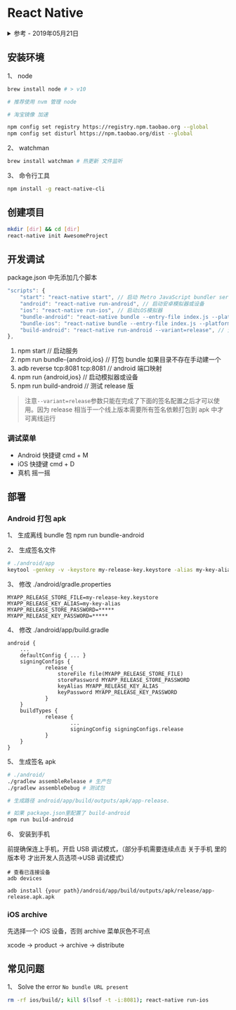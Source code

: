 # React Native

<details>
<summary>参考 - 2019年05月21日</summary>

- [打包 APK](https://reactnative.cn/docs/signed-apk-android/)
- [签署您的应用](https://developer.android.com/studio/publish/app-signing)

</details>

## 安装环境

1、 node

```bash
brew install node # > v10

# 推荐使用 nvm 管理 node

# 淘宝镜像 加速

npm config set registry https://registry.npm.taobao.org --global
npm config set disturl https://npm.taobao.org/dist --global

```

2、 watchman

```bash
brew install watchman # 热更新 文件监听
```

3、 命令行工具

```bash
npm install -g react-native-cli
```

## 创建项目

```bash
mkdir [dir] && cd [dir]
react-native init AwesomeProject
```

## 开发调试

package.json 中先添加几个脚本

```js
"scripts": {
	"start": "react-native start", // 启动 Metro JavaScript bundler server
	"android": "react-native run-android", // 启动安卓模拟器或设备
	"ios": "react-native run-ios", // 启动iOS模拟器
	"bundle-android": "react-native bundle --entry-file index.js --platform android --dev false --bundle-output ./android/app/src/main/assets/index.android.bundle --assets-dest ./android/app/src/main/res/", // 打包 bundle 离线包
	"bundle-ios": "react-native bundle --entry-file index.js --platform ios --dev false --bundle-output ./ios/bundle/main.jsbundle --assets-dest ./ios/bundle", // 打包 bundle 离线包
	"build-android": "react-native run-android --variant=release", // 生存 apk release包
},
```

1. npm start // 启动服务
2. npm run bundle-{android,ios} // 打包 bundle 如果目录不存在手动建一个
3. adb reverse tcp:8081 tcp:8081 // android 端口映射
4. npm run {android,ios} // 启动模拟器或设备
5. npm run build-android // 测试 release 版

> 注意`--variant=release`参数只能在完成了下面的签名配置之后才可以使用。因为 release 相当于一个线上版本需要所有签名依赖打包到 apk 中才可离线运行

### 调试菜单

- Android 快捷键 cmd + M
- iOS 快捷键 cmd + D
- 真机 摇一摇

## 部署

### Android 打包 apk

1、 生成离线 bundle 包 npm run bundle-android

2、 生成签名文件

```bash
# ./android/app
keytool -genkey -v -keystore my-release-key.keystore -alias my-key-alias -keyalg RSA -keysize 2048 -validity 10000
```

3、 修改 ./android/gradle.properties

```
MYAPP_RELEASE_STORE_FILE=my-release-key.keystore
MYAPP_RELEASE_KEY_ALIAS=my-key-alias
MYAPP_RELEASE_STORE_PASSWORD=*****
MYAPP_RELEASE_KEY_PASSWORD=*****
```

4、 修改 ./android/app/build.gradle

```
android {
	...
	defaultConfig { ... }
	signingConfigs {
			release {
				storeFile file(MYAPP_RELEASE_STORE_FILE)
				storePassword MYAPP_RELEASE_STORE_PASSWORD
				keyAlias MYAPP_RELEASE_KEY_ALIAS
				keyPassword MYAPP_RELEASE_KEY_PASSWORD
			}
	}
	buildTypes {
			release {
					...
					signingConfig signingConfigs.release
			}
	}
}
```

5、 生成签名 apk

```bash
# ./android/
./gradlew assembleRelease # 生产包
./gradlew assembleDebug # 测试包

# 生成路径 android/app/build/outputs/apk/app-release.

# 如果 package.json里配置了 build-android
npm run build-android
```

6、 安装到手机

前提确保连上手机，开启 USB 调试模式，（部分手机需要连续点击 关于手机 里的 版本号 才出开发人员选项->USB 调试模式）

```
# 查看已连接设备
adb devices

adb install {your path}/android/app/build/outputs/apk/release/app-release.apk.apk
```

### iOS archive

先选择一个 iOS 设备，否则 archive 菜单灰色不可点

xcode -> product -> archive -> distribute

## 常见问题

1、 Solve the error `No bundle URL present`

```bash
rm -rf ios/build/; kill $(lsof -t -i:8081); react-native run-ios
```
